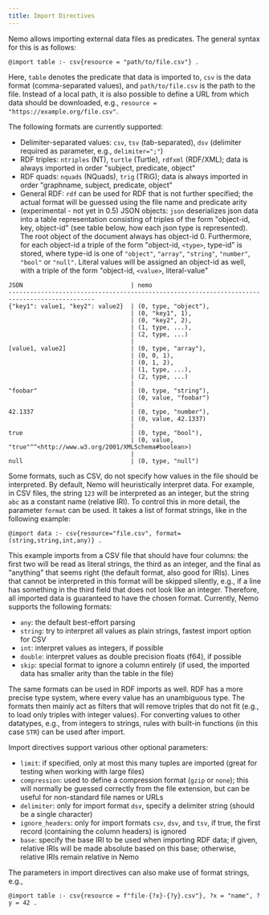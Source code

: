 ```yaml
---
title: Import Directives
---
```


Nemo allows importing external data files as predicates. The general syntax for this is as follows:
```
@import table :- csv{resource = "path/to/file.csv"} .
```

Here, `table` denotes the predicate that data is imported to, `csv` is the data format (comma-separated values),
and `path/to/file.csv` is the path to the file. Instead of a local path, it is also possible to define a URL from
which data should be downloaded, e.g., `resource = "https://example.org/file.csv"`.

The following formats are currently supported:
- Delimiter-separated values: `csv`, `tsv` (tab-separated), `dsv` (delimiter required as parameter, e.g., `delimiter=";"`)
- RDF triples: `ntriples` (NT), `turtle` (Turtle), `rdfxml` (RDF/XML); data is always imported in order "subject, predicate, object"
- RDF quads: `nquads` (NQuads), `trig` (TRiG); data is always imported in order "graphname, subject, predicate, object"
- General RDF: `rdf` can be used for RDF that is not further specified; the actual format will be guessed using the file name and predicate arity
- (experimental - not yet in 0.5) JSON objects: `json` deserializes json data into a table representation consisting of triples of the form "object-id, key, object-id" (see table below, how each json type is represented). The root object of the document always has object-id 0. Furthermore, for each object-id a triple of the form "object-id, `<type>`, type-id" is stored, where type-id is one of `"object"`, `"array"`, `"string"`, `"number"`, `"bool"` or `"null"`. Literal values will be assigned an object-id as well, with a triple of the form "object-id, `<value>`, literal-value"

```
JSON                              | nemo
----------------------------------------------------------------------------------------------
{"key1": value1, "key2": value2}  | (0, type, "object"),
                                  | (0, "key1", 1),
                                  | (0, "key2", 2),
                                  | (1, type, ...),
                                  | (2, type, ...)
                                  |
[value1, value2]                  | (0, type, "array"),
                                  | (0, 0, 1),
                                  | (0, 1, 2),
                                  | (1, type, ...),
                                  | (2, type, ...)
                                  |
"foobar"                          | (0, type, "string"),
                                  | (0, value, "foobar")
                                  |
42.1337                           | (0, type, "number"),
                                  | (0, value, 42.1337)
                                  |
true                              | (0, type, "bool"),
                                  | (0, value, "true"^^<http://www.w3.org/2001/XMLSchema#boolean>)
                                  |
null                              | (0, type, "null")
```

Some formats, such as CSV, do not specify how values in the file should be interpreted. By default, Nemo will heuristically interpret data.
For example, in CSV files, the string `123` will be interpreted as an integer, but the string `abc` as a constant name (relative IRI). To control this in more detail, the parameter `format` can be used. It takes a list of format strings, like in the following example:

```
@import data :- csv{resource="file.csv", format=(string,string,int,any)} .
```

This example imports from a CSV file that should have four columns: the first two will be read as literal strings, the third as an integer, and the final as "anything" that seems right (the default format, also good for IRIs). Lines that cannot be interpreted in this format will be skipped silently, e.g., if a line has something in the third field that does not look like an integer. Therefore, all imported data is guaranteed to have the chosen format. Currently, Nemo supports the following formats:

- `any`: the default best-effort parsing
- `string`: try to interpret all values as plain strings, fastest import option for CSV
- `int`: interpret values as integers, if possible
- `double`: interpret values as double precision floats (f64), if possible
- `skip`: special format to ignore a column entirely (if used, the imported data has smaller arity than the table in the file)

The same formats can be used in RDF imports as well. RDF has a more precise type system, where every value has an unambiguous type. The formats then mainly act as filters that will remove triples that do not fit (e.g., to load only triples with integer values). For converting values to other datatypes, e.g., from integers to strings, rules with built-in functions (in this case `STR`) can be used after import.

Import directives support various other optional parameters:
- `limit`: if specified, only at most this many tuples are imported (great for testing when working with large files)
- `compression`: used to define a compression format (`gzip` or `none`); this will normally be guessed correctly from the file extension, but can be useful for non-standard file names or URLs
- `delimiter`: only for import format `dsv`, specify a delimiter string (should be a single character)
- `ignore_headers`: only for import formats `csv`, `dsv`, and `tsv`, if true, the first record (containing the column headers) is ignored
- `base`: specify the base IRI to be used when importing RDF data; if given, relative IRIs will be made absolute based on this base; otherwise, relative IRIs remain relative in Nemo

The parameters in import directives can also make use of format strings, e.g.,
```
@import table :- csv{resource = f"file-{?x}-{?y}.csv"}, ?x = "name", ?y = 42 .
```